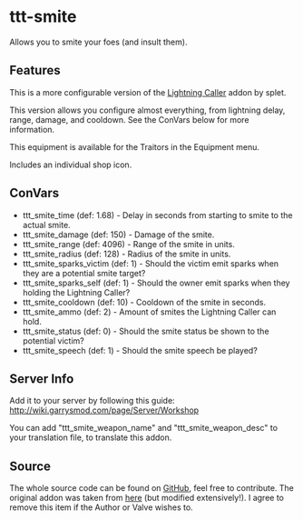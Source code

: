 # ttt-smite

Allows you to smite your foes (and insult them).

## Features

This is a more configurable version of the [Lightning Caller](https://steamcommunity.com/workshop/filedetails/?id=3041749826) addon by splet.

This version allows you configure almost everything, from lightning delay, range, damage, and cooldown. See the ConVars below for more information.

This equipment is available for the Traitors in the Equipment menu.

Includes an individual shop icon.

## ConVars

- ttt_smite_time (def: 1.68) - Delay in seconds from starting to smite to the actual smite.
- ttt_smite_damage (def: 150) - Damage of the smite.
- ttt_smite_range (def: 4096) - Range of the smite in units.
- ttt_smite_radius (def: 128) - Radius of the smite in units.
- ttt_smite_sparks_victim (def: 1) - Should the victim emit sparks when they are a potential smite target?
- ttt_smite_sparks_self (def: 1) - Should the owner emit sparks when they holding the Lightning Caller?
- ttt_smite_cooldown (def: 10) - Cooldown of the smite in seconds.
- ttt_smite_ammo (def: 2) - Amount of smites the Lightning Caller can hold.
- ttt_smite_status (def: 0) - Should the smite status be shown to the potential victim?
- ttt_smite_speech (def: 1) - Should the smite speech be played?

## Server Info

Add it to your server by following this guide: http://wiki.garrysmod.com/page/Server/Workshop

You can add "ttt_smite_weapon_name" and "ttt_smite_weapon_desc" to your translation file, to translate this addon.

## Source

The whole source code can be found on [GitHub](https://github.com/gmod-workshop/ttt-smite), feel free to contribute. The original addon was taken from [here](https://steamcommunity.com/workshop/filedetails/?id=3041749826) (but modified extensively!). I agree to remove this item if the Author or Valve wishes to.
